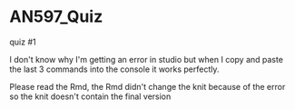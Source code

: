 # AN597_Quiz
quiz #1

I don't know why I'm getting an error in studio but when I copy and paste the last 3 commands into the console it works perfectly. 

Please read the Rmd, the Rmd didn't change the knit because of the error so the knit doesn't contain the final version